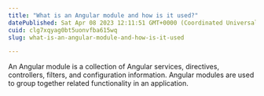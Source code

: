 ```yaml
---
title: "What is an Angular module and how is it used?"
datePublished: Sat Apr 08 2023 12:11:51 GMT+0000 (Coordinated Universal Time)
cuid: clg7xqyag0bt5uonvfba615wq
slug: what-is-an-angular-module-and-how-is-it-used

---
```


An Angular module is a collection of Angular services, directives, controllers, filters, and configuration information. Angular modules are used to group together related functionality in an application.